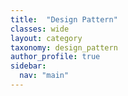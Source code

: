 ```yaml
---
title:  "Design Pattern"
classes: wide
layout: category
taxonomy: design_pattern
author_profile: true
sidebar:
  nav: "main"
---
```


